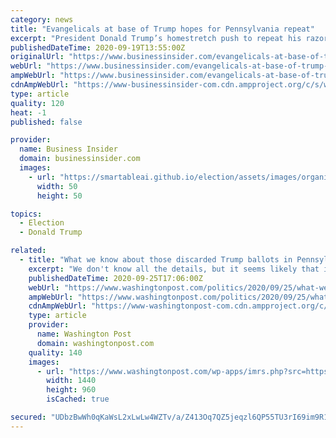 ```yaml
---
category: news
title: "Evangelicals at base of Trump hopes for Pennsylvania repeat"
excerpt: "President Donald Trump’s homestretch push to repeat his razor thin victory in Pennsylvania four years ago won't happen without white evangelicals, and there are signs that critical component of his coalition hasn't lost the faith."
publishedDateTime: 2020-09-19T13:55:00Z
originalUrl: "https://www.businessinsider.com/evangelicals-at-base-of-trump-hopes-for-pennsylvania-repeat-2020-9"
webUrl: "https://www.businessinsider.com/evangelicals-at-base-of-trump-hopes-for-pennsylvania-repeat-2020-9"
ampWebUrl: "https://www.businessinsider.com/evangelicals-at-base-of-trump-hopes-for-pennsylvania-repeat-2020-9?amp"
cdnAmpWebUrl: "https://www-businessinsider-com.cdn.ampproject.org/c/s/www.businessinsider.com/evangelicals-at-base-of-trump-hopes-for-pennsylvania-repeat-2020-9?amp"
type: article
quality: 120
heat: -1
published: false

provider:
  name: Business Insider
  domain: businessinsider.com
  images:
    - url: "https://smartableai.github.io/election/assets/images/organizations/businessinsider.com-50x50.jpg"
      width: 50
      height: 50

topics:
  - Election
  - Donald Trump

related:
  - title: "What we know about those discarded Trump ballots in Pennsylvania"
    excerpt: "We don't know all the details, but it seems likely that it isn't Democrats who are seeking to skew the election."
    publishedDateTime: 2020-09-25T17:06:00Z
    webUrl: "https://www.washingtonpost.com/politics/2020/09/25/what-we-know-about-those-discarded-trump-ballots-pennsylvania/"
    ampWebUrl: "https://www.washingtonpost.com/politics/2020/09/25/what-we-know-about-those-discarded-trump-ballots-pennsylvania/?outputType=amp"
    cdnAmpWebUrl: "https://www-washingtonpost-com.cdn.ampproject.org/c/s/www.washingtonpost.com/politics/2020/09/25/what-we-know-about-those-discarded-trump-ballots-pennsylvania/?outputType=amp"
    type: article
    provider:
      name: Washington Post
      domain: washingtonpost.com
    quality: 140
    images:
      - url: "https://www.washingtonpost.com/wp-apps/imrs.php?src=https://arc-anglerfish-washpost-prod-washpost.s3.amazonaws.com/public/DO76MWX7CYI6VMHEGUHE4YGMSE.jpg&w=1440"
        width: 1440
        height: 960
        isCached: true

secured: "UDbzBwWh0qKaWsL2xLwLw4WZTv/a/Z413Oq7QZ5jeqzl6QP55TU3rI69im9R1ETwPIEh7JKd0UCYLfemB2rzMeEwX3fi8LLgRxnszwqOsUJj2Bbfx0dnPSSSV8Unop8oFpuXfb9zkD0UoVjrWU8eybewwut7nkZefpdVTI3HaIPWy12Cbseb9M+LBQMZD3KNDEr0d6a3uzNrJafb3r4pRFec421OE22RHAPLgCJLhW2CfLxLuTM+9/ittUY5iRArkSG4zuIjD3Age/Gq6cI3cdHohlCcu3v0Tts7rxst5OEa9ocd/MaYR344M5saA3o2rVrdjrc7X89b5TD93qBMW6n/jC2488oGTDw9HSon5Os=;SdE8oWgMcBoq/EruVkkyHg=="
---
```


